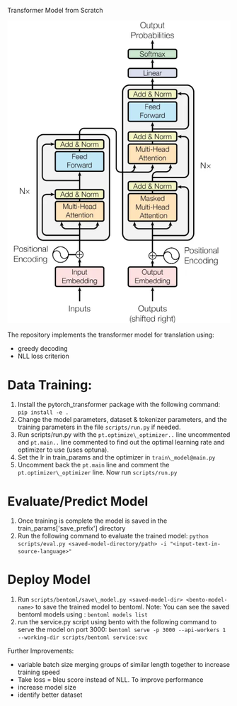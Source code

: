 Transformer Model from Scratch

![transformer.png](https://github.com/ultimateabhi719/transformer_from_scratch/blob/24927be0521f4d741c1f1b5ad9bde7101c20e787/transformer.png)

The repository implements the transformer model for translation using: 
- greedy decoding 
- NLL loss criterion

# Data Training:
1. Install the pytorch\_transformer package with the following command:
`pip install -e .`
2. Change the model parameters, dataset & tokenizer parameters, and the training parameters in the file `scripts/run.py` if needed.
3. Run scripts/run.py with the `pt.optimize\_optimizer..` line uncommented and `pt.main..` line commented to find out the optimal learning rate and optimizer to use (uses optuna).
4. Set the lr in train\_params and the optimizer in `train\_model@main.py`
5. Uncomment back the `pt.main` line and comment the `pt.optimizer\_optimizer` line. Now run `scripts/run.py`

# Evaluate/Predict Model
1. Once training is complete the model is saved in the train\_params['save\_prefix'] directory
2. Run the following command to evaluate the trained model:
`python scripts/eval.py <saved-model-directory/path> -i "<input-text-in-source-language>"`

# Deploy Model
1. Run `scripts/bentoml/save\_model.py <saved-model-dir> <bento-model-name>` to save the trained model to bentoml. Note: You can see the saved bentoml models using : `bentoml models list` 
2. run the service.py script using bento with the following command to serve the model on port 3000:
`bentoml serve -p 3000 --api-workers 1 --working-dir scripts/bentoml service:svc`



Further Improvements:
- variable batch size merging groups of similar length together to increase training speed
- Take loss = bleu score instead of NLL. To improve performance
- increase model size
- identify better dataset 
